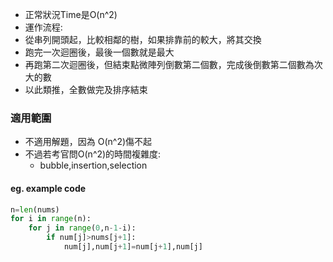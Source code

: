 - 正常狀況Time是O(n^2)
- 運作流程:
- 從串列開頭起，比較相鄰的樹，如果排靠前的較大，將其交換
- 跑完一次迴圈後，最後一個數就是最大
- 再跑第二次迴圈後，但結束點微陣列倒數第二個數，完成後倒數第二個數為次大的數
- 以此類推，全數做完及排序結束
### 適用範圍
- 不適用解題，因為 O(n^2)傷不起
- 不過若考官問O(n^2)的時間複雜度:
	- bubble,insertion,selection

#### eg. example code
```python
n=len(nums)
for i in range(n):
	for j in range(0,n-1-i):
		if num[j]>nums[j+1]:
			num[j],num[j+1]=num[j+1],num[j]
```
